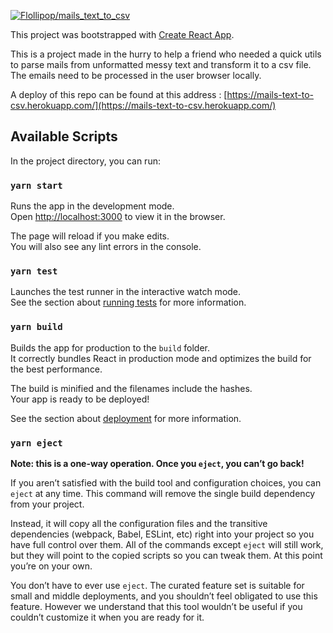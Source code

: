 
[![Flollipop/mails_text_to_csv](https://circleci.com//gh/Flollipop/mails_text_to_csv.svg?style=shield )](https://circleci.com/gh/Flollipop/mails_text_to_csv)

This project was bootstrapped with [Create React App](https://github.com/facebook/create-react-app).


This is a project made in the hurry to help a friend who needed a quick utils to parse mails from unformatted messy text and transform it to a csv file.
The emails need to be processed in the user browser locally.

A deploy of this repo can be found at this address : [https://mails-text-to-csv.herokuapp.com/](https://mails-text-to-csv.herokuapp.com/)

## Available Scripts

In the project directory, you can run:

### `yarn start`

Runs the app in the development mode.<br />
Open [http://localhost:3000](http://localhost:3000) to view it in the browser.

The page will reload if you make edits.<br />
You will also see any lint errors in the console.

### `yarn test`

Launches the test runner in the interactive watch mode.<br />
See the section about [running tests](https://facebook.github.io/create-react-app/docs/running-tests) for more information.

### `yarn build`

Builds the app for production to the `build` folder.<br />
It correctly bundles React in production mode and optimizes the build for the best performance.

The build is minified and the filenames include the hashes.<br />
Your app is ready to be deployed!

See the section about [deployment](https://facebook.github.io/create-react-app/docs/deployment) for more information.

### `yarn eject`

**Note: this is a one-way operation. Once you `eject`, you can’t go back!**

If you aren’t satisfied with the build tool and configuration choices, you can `eject` at any time. This command will remove the single build dependency from your project.

Instead, it will copy all the configuration files and the transitive dependencies (webpack, Babel, ESLint, etc) right into your project so you have full control over them. All of the commands except `eject` will still work, but they will point to the copied scripts so you can tweak them. At this point you’re on your own.

You don’t have to ever use `eject`. The curated feature set is suitable for small and middle deployments, and you shouldn’t feel obligated to use this feature. However we understand that this tool wouldn’t be useful if you couldn’t customize it when you are ready for it.

